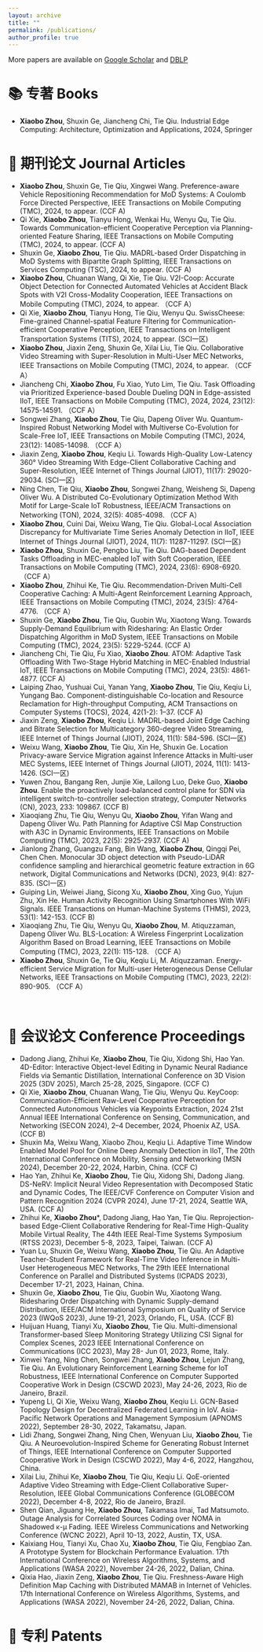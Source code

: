 ```yaml
---
layout: archive
title: ""
permalink: /publications/
author_profile: true
---
```


More papers are available on [Google Scholar](https://scholar.google.com/citations?user=oA7bk2AAAAAJ) and [DBLP](https://dblp.org/pid/13/6395-3.html)

<span class='anchor' id='Journal'></span>

# 📚 专著 Books
- **Xiaobo Zhou**, Shuxin Ge, Jiancheng Chi, Tie Qiu. Industrial Edge Computing: Architecture, Optimization and Applications, 2024, Springer

# 📃 期刊论文 Journal Articles
- **Xiaobo Zhou**, Shuxin Ge, Tie Qiu, Xingwei Wang. Preference-aware Vehicle Repositioning Recommendation for MoD Systems: A Coulomb Force Directed Perspective, IEEE Transactions on Mobile Computing (TMC), 2024, to appear. (CCF A)
- Qi Xie, **Xiaobo Zhou**, Tianyu Hong, Wenkai Hu, Wenyu Qu, Tie Qiu. Towards Communication-efficient Cooperative Perception via Planning-oriented Feature Sharing, IEEE Transactions on Mobile Computing (TMC), 2024, to appear. (CCF A)
- Shuxin Ge, **Xiaobo Zhou**, Tie Qiu. MADRL-based Order Dispatching in MoD Systems with Bipartite Graph Splitting, IEEE Transactions on Services Computing (TSC), 2024, to appear. (CCF A)
- **Xiaobo Zhou**, Chuanan Wang, Qi Xie, Tie Qiu. V2I-Coop: Accurate Object Detection for Connected Automated Vehicles at Accident Black Spots with V2I Cross-Modality Cooperation, IEEE Transactions on Mobile Computing (TMC), 2024, to appear. （CCF A）
- Qi Xie, **Xiaobo Zhou**, Tianyu Hong, Tie Qiu, Wenyu Qu. SwissCheese: Fine-grained Channel-spatial Feature Filtering for Communication-efficient Cooperative Perception, IEEE Transactions on Intelligent Transportation Systems (TITS), 2024, to appear. (SCI一区)
- **Xiaobo Zhou**, Jiaxin Zeng, Shuxin Ge, Xilai Liu, Tie Qiu. Collaborative Video Streaming with Super-Resolution in Multi-User MEC Networks, IEEE Transactions on Mobile Computing (TMC), 2024, to appear. （CCF A）
- Jiancheng Chi, **Xiaobo Zhou**, Fu Xiao, Yuto Lim, Tie Qiu. Task Offloading via Prioritized Experience-based Double Dueling DQN in Edge-assisted IIoT, IEEE Transactions on Mobile Computing (TMC), 2024, 2024, 23(12): 14575-14591. （CCF A）
- Songwei Zhang, **Xiaobo Zhou**, Tie Qiu, Dapeng Oliver Wu. Quantum-Inspired Robust Networking Model with Multiverse Co-Evolution for Scale-Free IoT, IEEE Transactions on Mobile Computing (TMC), 2024, 23(12): 14085-14098. （CCF A）
- Jiaxin Zeng, **Xiaobo Zhou**, Keqiu Li. Towards High-Quality Low-Latency 360° Video Streaming With Edge-Client Collaborative Caching and Super-Resolution, IEEE Internet of Things Journal (JIOT), 11(17): 29020-29034. (SCI一区)
- Ning Chen, Tie Qiu, **Xiaobo Zhou**, Songwei Zhang, Weisheng Si, Dapeng Oliver Wu. A Distributed Co-Evolutionary Optimization Method With Motif for Large-Scale IoT Robustness, IEEE/ACM Transactions on Networking (TON), 2024, 32(5): 4085-4098. （CCF A）
- **Xiaobo Zhou**, Cuini Dai, Weixu Wang, Tie Qiu. Global-Local Association Discrepancy for Multivariate Time Series Anomaly Detection in IIoT, IEEE Internet of Things Journal (JIOT), 2024, 11(7): 11287-11297. (SCI一区)
- **Xiaobo Zhou**, Shuxin Ge, Pengbo Liu, Tie Qiu. DAG-based Dependent Tasks Offloading in MEC-enabled IoT with Soft Cooperation, IEEE Transactions on Mobile Computing (TMC), 2024, 23(6): 6908-6920. （CCF A）
- **Xiaobo Zhou**, Zhihui Ke, Tie Qiu. Recommendation-Driven Multi-Cell Cooperative Caching: A Multi-Agent Reinforcement Learning Approach, IEEE Transactions on Mobile Computing (TMC), 2024, 23(5): 4764-4776. （CCF A）
- Shuxin Ge, **Xiaobo Zhou**, Tie Qiu, Guobin Wu, Xiaotong Wang. Towards Supply-Demand Equilibrium with Ridesharing: An Elastic Order Dispatching Algorithm in MoD System, IEEE Transactions on Mobile Computing (TMC), 2024, 23(5): 5229-5244. (CCF A)
- Jiancheng Chi, Tie Qiu, Fu Xiao, **Xiaobo Zhou**. ATOM: Adaptive Task Offloading With Two-Stage Hybrid Matching in MEC-Enabled Industrial IoT, IEEE Transactions on Mobile Computing (TMC), 2024, 23(5): 4861-4877. (CCF A)
- Laiping Zhao, Yushuai Cui, Yanan Yang, **Xiaobo Zhou**, Tie Qiu, Keqiu Li, Yungang Bao. Component-distinguishable Co-location and Resource Reclamation for High-throughput Computing, ACM Transactions on Computer Systems (TOCS), 2024, 42(1-2): 1–37. (CCF A)
- Jiaxin Zeng, **Xiaobo Zhou**, Keqiu Li. MADRL-based Joint Edge Caching and Bitrate Selection for Multicategory 360-degree Video Streaming, IEEE Internet of Things Journal (JIOT), 2024, 11(1): 584-596. (SCI一区)
- Weixu Wang, **Xiaobo Zhou**, Tie Qiu, Xin He, Shuxin Ge. Location Privacy-aware Service Migration against Inference Attacks in Multi-user MEC Systems, IEEE Internet of Things Journal (JIOT), 2024, 11(1): 1413-1426. (SCI一区)
- Yuwen Zhou, Bangang Ren, Junjie Xie, Lailong Luo, Deke Guo, **Xiaobo Zhou**. Enable the proactively load-balanced control plane for SDN via intelligent switch-to-controller selection strategy, Computer Networks (CN), 2023, 233: 109867. (CCF B)
- Xiaoqiang Zhu, Tie Qiu, Wenyu Qu, **Xiaobo Zhou**, Yifan Wang and Dapeng Oliver Wu. Path Planning for Adaptive CSI Map Construction with A3C in Dynamic Environments, IEEE Transactions on Mobile Computing (TMC), 2023, 22(5): 2925-2937. (CCF A)
- Jianlong Zhang, Guangzu Fang, Bin Wang, **Xiaobo Zhou**, Qingqi Pei, Chen Chen. Monocular 3D object detection with Pseudo-LiDAR confidence sampling and hierarchical geometric feature extraction in 6G network, Digital Communications and Networks (DCN), 2023, 9(4): 827-835. (SCI一区)
- Guiping Lin, Weiwei Jiang, Sicong Xu, **Xiaobo Zhou**, Xing Guo, Yujun Zhu, Xin He. Human Activity Recognition Using Smartphones With WiFi Signals. IEEE Transactions on Human-Machine Systems (THMS), 2023, 53(1): 142-153. (CCF B)
- Xiaoqiang Zhu, Tie Qiu, Wenyu Qu, **Xiaobo Zhou**, M. Atiquzzaman, Dapeng Oliver Wu. BLS-Location: A Wireless Fingerprint Localization Algorithm Based on Broad Learning, IEEE Transactions on Mobile Computing (TMC), 2023, 22(1): 115-128. （CCF A）
- **Xiaobo Zhou**, Shuxin Ge, Tie Qiu, Keqiu Li, M. Atiquzzaman. Energy-efficient Service Migration for Multi-user Heterogeneous Dense Cellular Networks, IEEE Transactions on Mobile Computing (TMC), 2023, 22(2): 890-905. （CCF A）
<br/>

<span class='anchor' id='Conference'></span>

# 📜 会议论文 Conference Proceedings
- Dadong Jiang, Zhihui Ke, **Xiaobo Zhou**, Tie Qiu, Xidong Shi, Hao Yan. 4D-Editor: Interactive Object-level Editing in Dynamic Neural Radiance Fields via Semantic Distillation, International Conference on 3D Vision 2025 (3DV 2025), March 25-28, 2025, Singapore. (CCF C)
- Qi Xie, **Xiaobo Zhou**, Chuanan Wang, Tie Qiu, Wenyu Qu. KeyCoop: Communication-Efficient Raw-Level Cooperative Perception for Connected Autonomous Vehicles via Keypoints Extraction, 2024 21st Annual IEEE International Conference on Sensing, Communication, and Networking (SECON 2024), 2–4 December, 2024, Phoenix AZ, USA. (CCF B)
- Shuxin Ma, Weixu Wang, Xiaobo Zhou, Keqiu Li. Adaptive Time Window Enabled Model Pool for Online Deep Anomaly Detection in IIoT, The 20th International Conference on Mobility, Sensing and Networking (MSN 2024), December 20-22, 2024, Harbin, China. (CCF C)
- Hao Yan, Zhihui Ke, **Xiaobo Zhou**, Tie Qiu, Xidong Shi, Dadong Jiang. DS-NeRV: Implicit Neural Video Representation with Decomposed Static and Dynamic Codes, The IEEE/CVF Conference on Computer Vision and Pattern Recognition 2024 (CVPR 2024), June 17-21, 2024, Seattle WA, USA. (CCF A)
- Zhihui Ke, **Xiaobo Zhou***, Dadong Jiang, Hao Yan, Tie Qiu. Reprojection-based Edge-Client Collaborative Rendering for Real-Time High-Quality Mobile Virtual Reality, The 44th IEEE Real-Time Systems Symposium (RTSS 2023), December 5-8, 2023, Taipei, Taiwan. (CCF A)
- Yuan Lu, Shuxin Ge, Weixu Wang, **Xiaobo Zhou**, Tie Qiu. An Adaptive Teacher-Student Framework for Real-Time Video Inference in Multi-User Heterogeneous MEC Networks, The 29th IEEE International Conference on Parallel and Distributed Systems (ICPADS 2023), December 17-21, 2023, Hainan, China.
- Shuxin Ge, **Xiaobo Zhou**, Tie Qiu, Guobin Wu, Xiaotong Wang. Ridesharing Order Dispatching with Dynamic Supply-demand Distribution, IEEE/ACM International Symposium on Quality of Service 2023 (IWQoS 2023), June 19-21, 2023, Orlando, FL, USA. (CCF B)
- Huijuan Huang, Tianyi Xu, **Xiaobo Zhou**, Tie Qiu. Multi-dimensional Transformer-based Sleep Monitoring Strategy Utilizing CSI Signal for Complex Scenes, 2023 IEEE International Conference on Communications (ICC 2023), May 28- Jun 01, 2023, Rome, Italy.
- Xinwei Yang, Ning Chen, Songwei Zhang, **Xiaobo Zhou**, Lejun Zhang, Tie Qiu. An Evolutionary Reinforcement Learning Scheme for IoT Robustness, IEEE International Conference on Computer Supported Cooperative Work in Design (CSCWD 2023), May 24-26, 2023, Rio de Janeiro, Brazil.
- Yupeng Li, Qi Xie, Weixu Wang, **Xiaobo Zhou**, Keqiu Li. GCN-Based Topology Design for Decentralized Federated Learning in IoV. Asia-Pacific Network Operations and Management Symposium (APNOMS 2022), September 28-30, 2022, Takamatsu, Japan.
- Lidi Zhang, Songwei Zhang, Ning Chen, Wenyuan Liu, **Xiaobo Zhou**, Tie Qiu. A Neuroevolution-Inspired Scheme for Generating Robust Internet of Things, IEEE International Conference on Computer Supported Cooperative Work in Design (CSCWD 2022), May 4-6, 2022, Hangzhou, China.
- Xilai Liu, Zhihui Ke, **Xiaobo Zhou**, Tie Qiu, Keqiu Li. QoE-oriented Adaptive Video Streaming with Edge-Client Collaborative Super-Resolution, IEEE Global Communications Conference (GLOBECOM 2022), December 4-8, 2022, Rio de Janeiro, Brazil.
- Shen Qian, Jiguang He, **Xiaobo Zhou**, Takamasa Imai, Tad Matsumoto. Outage Analysis for Correlated Sources Coding over NOMA in Shadowed κ-μ Fading. IEEE Wireless Communications and Networking Conference (WCNC 2022), April 10-13, 2022, Austin, TX, USA.
- Kaixiang Hou, Tianyi Xu, Chao Xu, **Xiaobo Zhou**, Tie Qiu, Fengbiao Zan. A Prototype System for Blockchain Performance Evaluation. 17th International Conference on Wireless Algorithms, Systems, and Applications (WASA 2022), November 24-26, 2022, Dalian, China.
- Qixia Hao, Jiaxin Zeng, **Xiaobo Zhou**, Tie Qiu. Freshness-Aware High Definition Map Caching with Distributed MAMAB in Internet of Vehicles. 17th International Conference on Wireless Algorithms, Systems, and Applications (WASA 2022), November 24-26, 2022, Dalian, China.



<span class='anchor' id='Patent'></span>

# 📑 专利 Patents

<br/>
<br/>
<br/>
<br/>